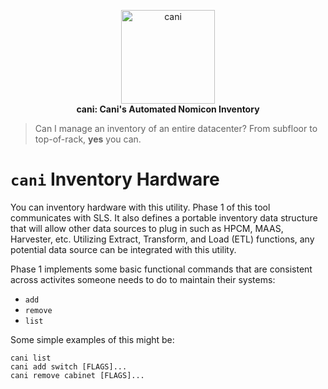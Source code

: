 <p align="center">
  <img src="https://user-images.githubusercontent.com/3843505/235496554-806630e3-a818-4e04-8d46-6a024994d08f.png"" width="150" height="150" alt="cani">
  <br>
  <strong>cani: Cani's Automated Nomicon Inventory</strong>
</p>

> Can I manage an inventory of an entire datacenter? From subfloor to top-of-rack, **yes** you can.

# `cani` Inventory Hardware

You can inventory hardware with this utility.  Phase 1 of this tool communicates with SLS.  It also defines a portable inventory data structure that will allow other data sources to plug in such as HPCM, MAAS, Harvester, etc.  Utilizing Extract, Transform, and Load (ETL) functions, any potential data source can be integrated with this utility.

Phase 1 implements some basic functional commands that are consistent across activites someone needs to do to maintain their systems:

- `add` 
- `remove`
- `list` 

Some simple examples of this might be:

```shell
cani list
cani add switch [FLAGS]...
cani remove cabinet [FLAGS]...
```
